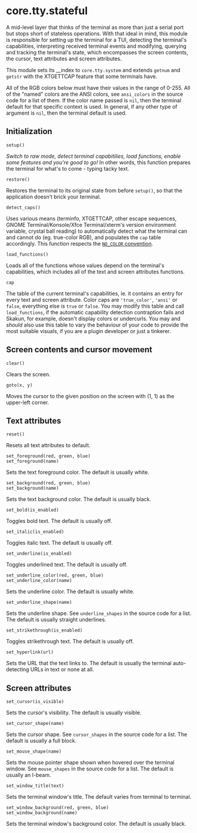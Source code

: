 # core.tty.stateful

A mid-level layer that thinks of the terminal as more than just a serial port
but stops short of stateless operations. With that ideal in mind, this module is
responsible for setting up the terminal for a TUI, detecting the terminal's
capabilities, interpreting received terminal events and modifying, querying and
tracking the terminal's state, which encompasses the screen contents, the
cursor, text attributes and screen attributes.

This module sets its __index to `core.tty.system` and extends `getnum` and
`getstr` with the XTGETTCAP feature that some terminals have.

All of the RGB colors below must have their values in the range of 0-255. All
of the "named" colors are the ANSI colors, see `ansi_colors` in the source code
for a list of them. If the color name passed is `nil`, then the terminal default
for that specific context is used. In general, if any other type of argument is
`nil`, then the terminal default is used.

## Initialization

    setup()

*Switch to raw mode, detect terminal capabitilies, load functions, enable some
features and you're good to go!* In other words, this function prepares the
terminal for what's to come - typing tacky text.

    restore()

Restores the terminal to its original state from before `setup()`, so that the
application doesn't brick your terminal.

    detect_caps()

Uses various means (terminfo, XTGETTCAP, other escape sequences, GNOME
Terminal/Konsole/Xfce Terminal/xterm's version environment variable, crystal
ball reading) to automatically detect what the terminal can and cannot do (eg.
true-color RGB), and populates the `cap` table accordingly. This function
respects the [`NO_COLOR` convention](https://no-color.org/).

    load_functions()

Loads all of the functions whose values depend on the terminal's capabilities,
which includes all of the text and screen attributes functions.

    cap

The table of the current terminal's capabilities, ie. it contains an entry for
every text and screen attribute. Color caps are `'true_color'`, `'ansi'` or
`false`, everything else is `true` or `false`. You may modify this table and
call `load_functions`, if the automatic capability detection contraption fails
and Skakun, for example, doesn't display colors or undercurls. You may and
*should* also use this table to vary the behaviour of your code to provide the
most suitable visuals, if you are a plugin developer or just a tinkerer.

## Screen contents and cursor movement

    clear()

Clears the screen.

    goto(x, y)

Moves the cursor to the given position on the screen with (1, 1) as the
upper-left corner.

## Text attributes

    reset()

Resets all text attributes to default.

    set_foreground(red, green, blue)
    set_foreground(name)

Sets the text foreground color. The default is usually white.

    set_background(red, green, blue)
    set_background(name)

Sets the text background color. The default is usually black.

    set_bold(is_enabled)

Toggles bold text. The default is usually off.

    set_italic(is_enabled)

Toggles italic text. The default is usually off.

    set_underline(is_enabled)

Toggles underlined text. The default is usually off.

    set_underline_color(red, green, blue)
    set_underline_color(name)

Sets the underline color. The default is usually white.

    set_underline_shape(name)

Sets the underline shape. See `underline_shapes` in the source code for a list.
The default is usually straight underlines.

    set_strikethrough(is_enabled)

Toggles strikethrough text. The default is usually off.

    set_hyperlink(url)

Sets the URL that the text links to. The default is usually the terminal
auto-detecting URLs in text or none at all.

## Screen attributes

    set_cursor(is_visible)

Sets the cursor's visibility. The default is usually visible.

    set_cursor_shape(name)

Sets the cursor shape. See `cursor_shapes` in the source code for a list. The
default is usually a full block.

    set_mouse_shape(name)

Sets the mouse pointer shape shown when hovered over the terminal window. See
`mouse_shapes` in the source code for a list. The default is usually an I-beam.

    set_window_title(text)

Sets the terminal window's title. The default varies from terminal to terminal.

    set_window_background(red, green, blue)
    set_window_background(name)

Sets the terminal window's background color. The default is usually black.
